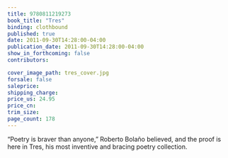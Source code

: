 ```yaml
---
title: 9780811219273
book_title: "Tres"
binding: clothbound
published: true
date: 2011-09-30T14:28:00-04:00
publication_date: 2011-09-30T14:28:00-04:00
show_in_forthcoming: false
contributors:

cover_image_path: tres_cover.jpg
forsale: false
saleprice:
shipping_charge:
price_us: 24.95
price_cn:
trim_size:
page_count: 178
---
```

“Poetry is braver than anyone,” Roberto Bolaño believed, and the proof is here in Tres, his most inventive and bracing poetry collection.

